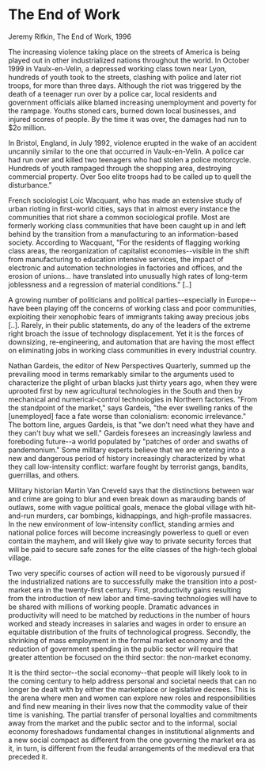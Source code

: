 # The End of Work

Jeremy Rifkin, The End of Work, 1996

The increasing violence taking place on the streets of America is
being played out in other industrialized nations throughout the
world. In October 1999 in Vaulx-en-Velin, a depressed working class
town near Lyon, hundreds of youth took to the streets, clashing with
police and later riot troops, for more than three days. Although the
riot was triggered by the death of a teenager run over by a police
car, local residents and government officials alike blamed increasing
unemployment and poverty for the rampage. Youths stoned cars, burned
down local businesses, and injured scores of people. By the time it
was over, the damages had run to $2o million.

In Bristol, England, in July 1992, violence erupted in the wake of an
accident uncannily similar to the one that occurred in
Vaulx-en-Velin. A police car had run over and killed two teenagers who
had stolen a police motorcycle. Hundreds of youth rampaged through the
shopping area, destroying commercial property. Over 5oo elite troops
had to be called up to quell the disturbance."

French sociologist Loic Wacquant, who has made an extensive study of
urban rioting in first-world cities, says that in almost every
instance the communities that riot share a common sociological
profile. Most are formerly working class communities that have been
caught up in and left behind by the transition from a manufacturing to
an information-based society. According to Wacquant, "For the
residents of flagging working class areas, the reorganization of
capitalist economies--visible in the shift from manufacturing to
education intensive services, the impact of electronic and automation
technologies in factories and offices, and the erosion of
unions... have translated into unusually high rates of long-term
joblessness and a regression of material conditions." [..]

A growing number of politicians and political parties--especially in
Europe--have been playing off the concerns of working class and poor
communities, exploiting their xenophobic fears of immigrants taking
away precious jobs [..]. Rarely, in their public statements, do any of
the leaders of the extreme right broach the issue of technology
displacement. Yet it is the forces of downsizing, re-engineering, and
automation that are having the most effect on eliminating jobs in
working class communities in every industrial country.

Nathan Gardeis, the editor of New Perspectives Quarterly, summed up
the prevailing mood in terms remarkably similar to the arguments used
to characterize the plight of urban blacks just thirty years ago, when
they were uprooted first by new agricultural technologies in the South
and then by mechanical and numerical-control technologies in Northern
factories. "From the standpoint of the market," says Gardeis, "the
ever swelling ranks of the [unemployed] face a fate worse than
colonialism: economic irrelevance." The bottom line, argues Gardeis,
is that "we don't need what they have and they can't buy what we
sell." Gardeis foresees an increasingly lawless and foreboding
future--a world populated by "patches of order and swaths of
pandemonium." Some military experts believe that we are entering into
a new and dangerous period of history increasingly characterized by
what they call low-intensity conflict: warfare fought by terrorist
gangs, bandits, guerrillas, and others.

Military historian Martin Van Creveld says that the distinctions
between war and crime are going to blur and even break down as
marauding bands of outlaws, some with vague political goals, menace
the global village with hit-and-run murders, car bombings,
kidnappings, and high-profile massacres. In the new environment of
low-intensity conflict, standing armies and national police forces
will become increasingly powerless to quell or even contain the
mayhem, and will likely give way to private security forces that will
be paid to secure safe zones for the elite classes of the high-tech
global village.

Two very specific courses of action will need to be vigorously pursued
if the industrialized nations are to successfully make the transition
into a post-market era in the twenty-first century. First,
productivity gains resulting from the introduction of new labor and
time-saving technologies will have to be shared with millions of
working people. Dramatic advances in productivity will need to be
matched by reductions in the number of hours worked and steady
increases in salaries and wages in order to ensure an equitable
distribution of the fruits of technological progress. Secondly, the
shrinking of mass employment in the formal market economy and the
reduction of government spending in the public sector will require
that greater attention be focused on the third sector: the non-market
economy.

It is the third sector--the social economy--that people will likely
look to in the coming century to help address personal and societal
needs that can no longer be dealt with by either the marketplace or
legislative decrees. This is the arena where men and women can explore
new roles and responsibilities and find new meaning in their lives now
that the commodity value of their time is vanishing. The partial
transfer of personal loyalties and commitments away from the market
and the public sector and to the informal, social economy foreshadows
fundamental changes in institutional alignments and a new social
compact as different from the one governing the market era as it, in
turn, is different from the feudal arrangements of the medieval era
that preceded it.

